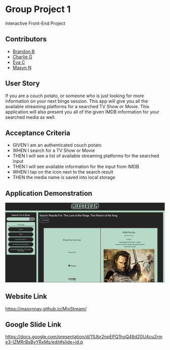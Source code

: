# Group Project 1

Interactive Front-End Project

## Contributors

- [Brandon B](https://github.com/bbairdgen)
- [Charlie G](https://github.com/CharlieGarvin)
- [Eva C](https://github.com/evacamino)
- [Masyn N](https://github.com/MasynNay)

## User Story

If you are a couch potato, or someone who is just looking for more information on your next binge session. This app will give you all the available streaming platforms for a searched TV Show or Movie. This application will also present you all of the given IMDB information for your searched media as well.

## Acceptance Criteria

- GIVEN I am an authenticated couch potato
- WHEN I search for a TV Show or Movie
- THEN I will see a list of available streaming platforms for the searched input
- THEN I will see available information for the input from IMDB
- WHEN I tap on the icon next to the search result
- THEN the media name is saved into local storage

## Application Demonstration

![](./assets/images/MixStreamDemo.png)

## Website Link

https://masynnay.github.io/MixStream/

## Google Slide Link

https://docs.google.com/presentation/d/11Ubr2npEPQ1hoQ48d20U4cu2rme3-IZMRrBsByYRxMs/edit#slide=id.p
